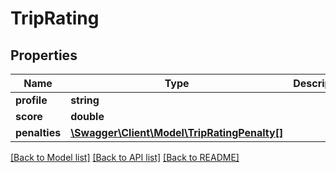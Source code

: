 # TripRating

## Properties
Name | Type | Description | Notes
------------ | ------------- | ------------- | -------------
**profile** | **string** |  | 
**score** | **double** |  | 
**penalties** | [**\Swagger\Client\Model\TripRatingPenalty[]**](TripRatingPenalty.md) |  | 

[[Back to Model list]](../README.md#documentation-for-models) [[Back to API list]](../README.md#documentation-for-api-endpoints) [[Back to README]](../README.md)


